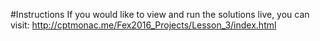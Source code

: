 #Instructions
If you would like to view and run the solutions live, you can visit: http://cptmonac.me/Fex2016_Projects/Lesson_3/index.html
